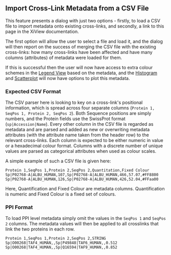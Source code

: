 ## Import Cross-Link Metadata from a CSV File ##

This feature presents a dialog with just two options - firstly, to load a CSV file to import metadata onto existing cross-links, and secondly, a link to this page in the XiView documentation.

The first option will allow the user to select a file and load it, and the dialog will then report on the success of merging the CSV file with the existing cross-links: how many cross-links have been affected and have many columns (attributes) of metadata were loaded for them. 

If this is successful then the user will now have access to extra colour schemes in the [Legend View](../views/legend.html "Legend") based on the metadata, and the [Histogram](../views/histogram.html "Histogram") and [Scatterplot](../views/scatterplot.html "Scatterplot") will now have options to plot this metadata. 

### Expected CSV Format

The CSV parser here is looking to key on a cross-link's positional information, which is spread across four separate columns (`Protein 1, SeqPos 1, Protein 2, SeqPos 2`). Both Sequence positions are simply numbers, and the Protein fields use the SwissProt format (`sp|Accession|Name`). Every other column in the CSV file is regarded as metadata and are parsed and added as new or overwriting metadata attributes (with the attribute name taken from the header row) to the relevant cross-links. Each column is expected to be either numeric in value or a hexadecimal colour format. Columns with a discrete number of unique values are parsed as categorical attributes when used as colour scales.

A simple example of such a CSV file is given here:

    Protein 1,SeqPos 1,Protein 2,SeqPos 2,Quantitation,Fixed Colour
    Sp|P02768-A|ALBU_HUMAN,107,Sp|P02768-A|ALBU_HUMAN,466,57.07,#FF8800
    Sp|P02768-A|ALBU_HUMAN,126,Sp|P02768-A|ALBU_HUMAN,426,52.04,#FFaa00

Here, Quantification and Fixed Colour are metadata columns. Quantification is numeric and Fixed Colour is a fixed set of colours.

### PPI Format

To load PPI level metadata simply omit the values in the `SeqPos 1` and `SeqPos 2` columns. The metadata values will then be applied to all crosslinks that link the two proteins in each row.

    Protein 1,SeqPos 1,Protein 2,SeqPos 2,STRING
    Sp|O00268|TAF4_HUMAN,,Sp|P49848|TAF6_HUMAN,,0.512
    Sp|O00268|TAF4_HUMAN,,Sp|Q16594|TAF9_HUMAN,,0.852
